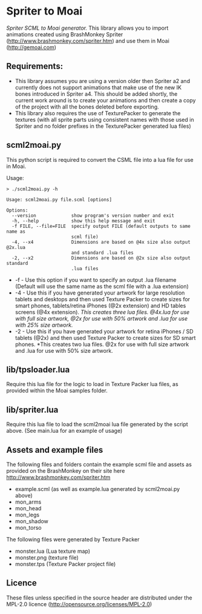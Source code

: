 Spriter to Moai
===============
_Spriter SCML to Moai generator._ This library allows you to import animations created using BrashMonkey Spriter (http://www.brashmonkey.com/spriter.htm) and use them in Moai (http://gemoai.com)

Requirements:
-------------
* This library assumes you are using a version older then Spriter a2 and currently does not support animations that make use of the new IK bones introduced in Spriter a4. This should be added shortly, the current work around is to create your animations and then create a copy of the project with all the bones deleted before exporting.
* This library also requires the use of TexturePacker to generate the textures (with all sprite parts using consistent names with those used in Spriter and no folder prefixes in the TexturePacker generated lua files)

scml2moai.py
------------
This python script is required to convert the CSML file into a lua file for use in Moai.

Usage:

	> ./scml2moai.py -h
	
	Usage: scml2moai.py file.scml [options]

	Options:
	  --version             show program's version number and exit
	  -h, --help            show this help message and exit
	  -f FILE, --file=FILE  specify output FILE (default outputs to same name as
	                        scml file)
	  -4, --x4              Dimensions are based on @4x size also output @2x.lua
	                        and standard .lua files
	  -2, --x2              Dimensions are based on @2x size also output standard
	                        .lua files

* -f - Use this option if you want to specify an output .lua filename (Default will use the same name as the scml file with a .lua extension)
* -4 - Use this if you have generated your artwork for large resolution tablets and desktops and then used Texture Packer to create sizes for smart phones, tablets/retina iPhones (@2x extension) and HD tables screens (@4x extension). *This creates three lua files. @4x.lua for use with full size artwork, @2x for use with 50% artwork and .lua for use with 25% size artwork.*
* -2 - Use this if you have generated your artwork for retina iPhones / SD tablets (@2x) and then used Texture Packer to create sizes for SD smart phones. *This creates two lua files. @2x for use with full size artwork and .lua for use with 50% size artwork.

lib/tpsloader.lua
-----------------
Require this lua file for the logic to load in Texture Packer lua files, as provided within the Moai samples folder.

lib/spriter.lua
---------------
Require this lua file to load the scml2moai lua file generated by the script above. (See main.lua for an example of usage)

Assets and example files
------------------------

The following files and folders contain the example scml file and assets as provided on the BrashMonkey on their site here http://www.brashmonkey.com/spriter.htm

* example.scml (as well as example.lua generated by scml2moai.py above)
* mon_arms
* mon_head
* mon_legs
* mon_shadow
* mon_torso

The following files were generated by Texture Packer

* monster.lua (Lua texture map)
* monster.png (texture file)
* monster.tps (Texture Packer project file)

Licence
-------
These files unless specified in the source header are distributed under the MPL-2.0 licence (http://opensource.org/licenses/MPL-2.0)